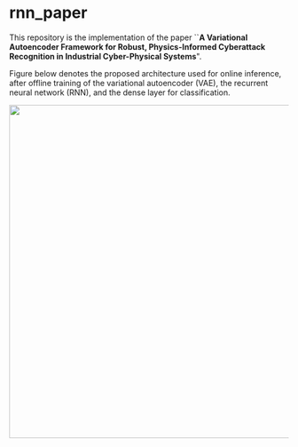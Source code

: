 # rnn_paper

This repository is the implementation of the paper ``**A Variational Autoencoder Framework for Robust, Physics-Informed Cyberattack Recognition in Industrial Cyber-Physical Systems**".

Figure below denotes the proposed architecture used for online inference, after offline training of the variational autoencoder (VAE), the recurrent neural network (RNN), and the dense layer for classification.



<p align=center>
    <img src="../main/design/fig.png" width="600"/>
</p>
